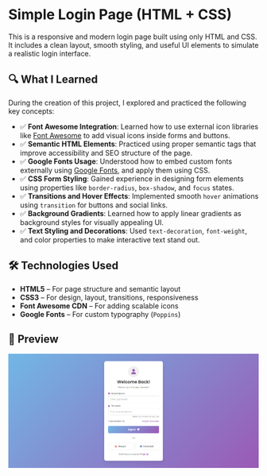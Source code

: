 # Simple Login Page (HTML + CSS)

This is a responsive and modern login page built using only HTML and CSS. It includes a clean layout, smooth styling, and useful UI elements to simulate a realistic login interface.

## 🔍 What I Learned

During the creation of this project, I explored and practiced the following key concepts:

- ✅ **Font Awesome Integration**: Learned how to use external icon libraries like [Font Awesome](https://fontawesome.com/) to add visual icons inside forms and buttons.
- ✅ **Semantic HTML Elements**: Practiced using proper semantic tags that improve accessibility and SEO structure of the page.
- ✅ **Google Fonts Usage**: Understood how to embed custom fonts externally using [Google Fonts](https://fonts.google.com/), and apply them using CSS.
- ✅ **CSS Form Styling**: Gained experience in designing form elements using properties like `border-radius`, `box-shadow`, and `focus` states.
- ✅ **Transitions and Hover Effects**: Implemented smooth `hover` animations using `transition` for buttons and social links.
- ✅ **Background Gradients**: Learned how to apply linear gradients as background styles for visually appealing UI.
- ✅ **Text Styling and Decorations**: Used `text-decoration`, `font-weight`, and color properties to make interactive text stand out.

## 🛠 Technologies Used

- **HTML5** – For page structure and semantic layout  
- **CSS3** – For design, layout, transitions, responsiveness  
- **Font Awesome CDN** – For adding scalable icons  
- **Google Fonts** – For custom typography (`Poppins`)


## 📸 Preview

![Login Page Screenshot](./loginPage.PNG)




